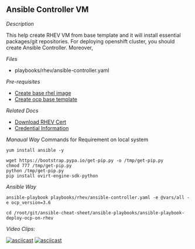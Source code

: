 Ansible Controller VM
---------------------

*Description*

  This help create RHEV VM from base template and it will install essential packages/git repositories.
  For deploying openshift cluster, you should create Ansible Controller. Moreover, 

*Files*
- playbooks/rhev/ansible-controller.yaml

*Pre-requisites*
- [Create base rhel image](./base-rhel-image.md)
- [Create ocp base template](./base-rhel-ocp-template.md)

*Related Docs*
- [Download RHEV Cert](./download-rhev-cert.md)
- [Credential Information](./setup.md)


*Manaual Way*
Commands for Requirement on local system
```
yum install ansible -y

wget https://bootstrap.pypa.io/get-pip.py -o /tmp/get-pip.py
chmod 777 /tmp/get-pip.py
python /tmp/get-pip.py
pip install ovirt-engine-sdk-python 

```

*Ansible Way*

```
ansible-playbook playbooks/rhev/ansible-controller.yaml -e @vars/all -e ocp_version=3.6

cd /root/git/ansible-cheat-sheet/ansible-playbooks/ansible-playbook-deploy-ocp-on-rhev
```

*Video Clips:*

[![asciicast](https://asciinema.org/a/142052.png)](https://asciinema.org/a/142052)
[![asciicast](https://asciinema.org/a/142059.png)](https://asciinema.org/a/142059)
